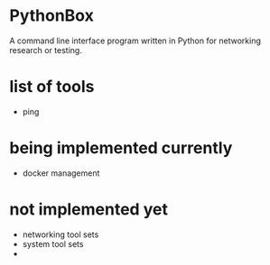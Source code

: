 # PythonBox
A command line interface program written in Python for networking research or testing. 

# list of tools 
- ping 

# being implemented currently 
- docker management 

# not implemented yet 
- networking tool sets 
- system tool sets 
- 